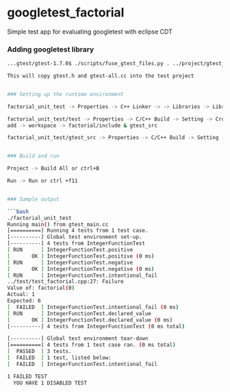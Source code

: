 # googletest_factorial

Simple test app for evaluating googletest with eclipse CDT


### Adding googletest library

```bash
...gtest/gtest-1.7.0$ ./scripts/fuse_gtest_files.py . ../project/gtest_src/

This will copy gtest.h and gtest-all.cc into the test project


### Setting up the runtime environment

factorial_unit_test -> Properties -> C++ Linker -> -> Libraries -> Libraries(-l) -> add -> "pthread"

factorial_unit_test/test -> Properties -> C/C++ Build -> Setting -> Cross G++ Compiler -> includes -> include paths (-l)
add -> workspace -> factorial/include & gtest_src

factorial_unit_test/gtest_src -> Properties -> C/C++ Build -> Setting -> Cross G++ Compiler -> includes -> include paths (-l) -> add -> workspace -> gtest_src


### Build and run

Project -> Build All or ctrl+B

Run -> Run or ctrl +f11


### Sample output

```bash
./factorial_unit_test 
Running main() from gtest_main.cc
[==========] Running 4 tests from 1 test case.
[----------] Global test environment set-up.
[----------] 4 tests from IntegerFunctionTest
[ RUN      ] IntegerFunctionTest.positive
[       OK ] IntegerFunctionTest.positive (0 ms)
[ RUN      ] IntegerFunctionTest.negative
[       OK ] IntegerFunctionTest.negative (0 ms)
[ RUN      ] IntegerFunctionTest.intentional_fail
../test/test_factorial.cpp:27: Failure
Value of: factorial(0)
Actual: 1
Expected: 6
[  FAILED  ] IntegerFunctionTest.intentional_fail (0 ms)
[ RUN      ] IntegerFunctionTest.declared_value
[       OK ] IntegerFunctionTest.declared_value (0 ms)
[----------] 4 tests from IntegerFunctionTest (0 ms total)

[----------] Global test environment tear-down
[==========] 4 tests from 1 test case ran. (0 ms total)
[  PASSED  ] 3 tests.
[  FAILED  ] 1 test, listed below:
[  FAILED  ] IntegerFunctionTest.intentional_fail

1 FAILED TEST
  YOU HAVE 1 DISABLED TEST
